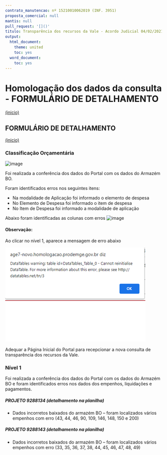 ```yaml
---
contrato_manutencao: nº 15210010062019 (INF. 3951)
proposta_comercial: null
mantis: null
pull_request: '[]()'
titulo: Transparência dos recursos da Vale - Acordo Judicial 04/02/2021
output:
  html_document:
    theme: united
    toc: yes
  word_document:
    toc: yes
---
```


# Homologação dos dados da consulta - FORMULÁRIO DE DETALHAMENTO
<a href="#top">(inicio)</a>

<div class="alert alert-warning">

## FORMULÁRIO DE DETALHAMENTO
<a href="#top">(inicio)</a>

### Classificação Orçamentária

![image](https://user-images.githubusercontent.com/52920939/166938516-af189f30-e230-4a36-87f2-bf33f7977b3c.png)

Foi realizada a conferência dos dados do Portal com os dados do Armazém BO.

Foram identificados erros nos seguintes itens:
  - Na modalidade de Aplicação foi informado o elemento de despesa
  - No Elemento de Despesa foi informado o item de despesa
  - No Item de Despesa foi informado a modalidade de aplicação

Abaixo foram identificadas as colunas com erros
![image](https://user-images.githubusercontent.com/52920939/166940111-9efb3fe0-bf2b-4749-8fd0-7aa1c9ded7ae.png)

 



#### Observação:

Ao clicar no nível 1, aparece a mensagem de erro abaixo

![](static/imagens/erro_nivel_projeto.png)

Adequar a Página Inicial do Portal para recepcionar a nova consulta de transparência dos recursos da Vale.


### Nível 1

Foi realizada a conferência dos dados do Portal com os dados do Armazém BO e foram identificados erros nos dados dos empenhos, liquidações e pagamentos.


##### PROJETO 9288134 (detalhamento na planilha)

- Dados incorretos baixados do armazém BO – foram localizados vários empenhos com erro (43, 44, 46, 90, 109, 146, 148, 150 e 200)


##### PROJETO 9288143 (detalhamento na planilha)
- Dados incorretos baixados do armazém BO – foram localizados vários empenhos com erro (33, 35, 36, 37, 38, 44, 45, 46, 47, 48, 49)
